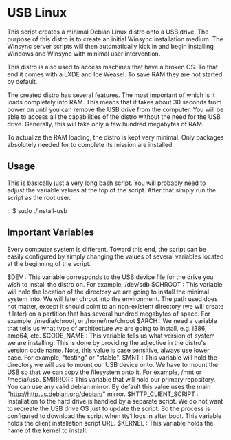 USB Linux
=========

This script creates a minimal Debian Linux distro onto a USB drive.
The purpose of this distro is to create an initial Winsync installation medium.
The Winsync server scripts will then automatically kick in and begin installing
Windows and Winsync with minimal user intervention.

This distro is also used to access machines that have a broken OS. To that end
it comes with a LXDE and Ice Weasel. To save RAM they are not started by
default.

The created distro has several features. The most important of which is it
loads completely into RAM. This means that it takes about 30 seconds from
power on until you can remove the USB drive from the computer. You will be able
to access all the capabilities of the distro without the need for the USB
drive. Generally, this will take only a few hundred megabytes of RAM.

To actualize the RAM loading, the distro is kept very minimal. Only packages
absolutely needed for to complete its mission are installed.

Usage
-----

This is basically just a very long bash script. You will probably need to
adjust the variable values at the top of the script. After that simply run
the script as the root user.

::
$ sudo ./install-usb

Important Variables
-------------------

Every computer system is different. Toward this end, the script can be easily
configured by simply changing the values of several variables located at the
beginning of the script.

$DEV
: This variable corresponds to the USB device file for the drive you
wish to install the distro on. For example, /dev/sdb
$CHROOT
: This variable will hold the location of the directory we are going to install
the minimal system into. We will later chroot into the environment. The path
used does not matter, except it should point to an non-existent directory
(we will create it later) on a partition that has several hundred megabytes
of space. For example, /media/chroot, or /home/me/chroot
$ARCH
: We need a variable that tells us what type of architecture we are going to
install, e.g. i386, amd64, etc.
$CODE_NAME
: This variable tells us what version of system we are installing. This is
done by providing the adjective in the distro's version code name. Note, this
value is case sensitive, always use lower case. For example, "testing" or
"stable".
$MNT
: This variable will hold the directory we will use to mount our USB
device onto. We have to mount the USB so that we can copy the filesystem
onto it. For example, /mnt or /media/usb.
$MIRROR
: This variable that will hold our primary repository. You can use any
valid debian mirror. By default this value uses the main
"http://http.us.debian.org/debian/" mirror.
$HTTP_CLIENT_SCRIPT
: Installation to the hard drive is handled by a separate script. We do not
want to recreate the USB drive OS just to update the script. So the process
is configured to download the script when tty1 logs in after boot. This
variable holds the client installation script URL.
$KERNEL
: This variable holds the name of the kernel to install.

